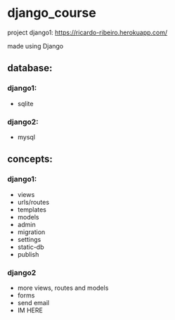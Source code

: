 # django_course
project django1: https://ricardo-ribeiro.herokuapp.com/

made using Django

## database:
### django1:
- sqlite
### django2: 
- mysql

## concepts: 

### django1:
- views
- urls/routes
- templates
- models
- admin
- migration
- settings
- static-db
- publish

### django2
- more views, routes and models
- forms
- send email
- IM HERE
